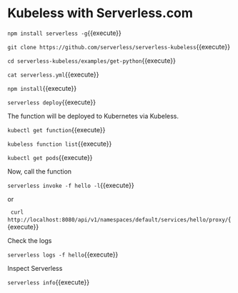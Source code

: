 # Kubeless with Serverless.com #

`npm install serverless -g`{{execute}}

`git clone https://github.com/serverless/serverless-kubeless`{{execute}}

`cd serverless-kubeless/examples/get-python`{{execute}}

`cat serverless.yml`{{execute}}

`npm install`{{execute}}

`serverless deploy`{{execute}}

The function will be deployed to Kubernetes via Kubeless.

`kubectl get function`{{execute}}

`kubeless function list`{{execute}}

`kubectl get pods`{{execute}}

Now, call the function

`serverless invoke -f hello -l`{{execute}}

or

` curl http://localhost:8080/api/v1/namespaces/default/services/hello/proxy/`{{execute}}

Check the logs

`serverless logs -f hello`{{execute}}

Inspect Serverless

`serverless info`{{execute}}

